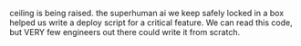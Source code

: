 ceiling is being raised. the superhuman ai we keep safely locked in a box helped us write a deploy script for a critical feature. We can read this code, but VERY few engineers out there could write it from scratch.

